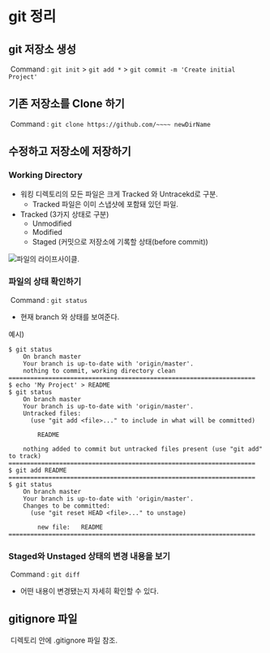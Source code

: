 # git 정리

## git 저장소 생성


​	Command : `git init` > `git add *` > `git commit -m 'Create initial Project'`

## 기존 저장소를 Clone 하기

​	Command :  `git clone https://github.com/~~~~ newDirName`



## 수정하고 저장소에 저장하기

### Working Directory

* 워킹 디렉토리의 모든 파일은 크게 Tracked 와 Untracekd로 구분.
  * Tracked 파일은 이미 스냅샷에 포함돼 있던 파일.
* Tracked (3가지 상태로 구분)
  * Unmodified
  * Modified
  * Staged (커밋으로 저장소에 기록할 상태(before commit))

![파일의 라이프사이클.](https://git-scm.com/book/en/v2/images/lifecycle.png)



### 파일의 상태 확인하기

​	Command : `git status` 

* 현재 branch 와 상태를 보여준다.

예시)

```
$ git status
	On branch master
	Your branch is up-to-date with 'origin/master'.
	nothing to commit, working directory clean
====================================================================
$ echo 'My Project' > README
$ git status
	On branch master
    Your branch is up-to-date with 'origin/master'.
    Untracked files:
      (use "git add <file>..." to include in what will be committed)

        README

    nothing added to commit but untracked files present (use "git add" to track)
====================================================================
$ git add README
====================================================================
$ git status
    On branch master
    Your branch is up-to-date with 'origin/master'.
    Changes to be committed:
      (use "git reset HEAD <file>..." to unstage)

        new file:   README	
====================================================================

```



### Staged와 Unstaged 상태의 변경 내용을 보기

​	Command : `git diff`

* 어떤 내용이 변경됐는지 자세히 확인할 수 있다.

## gitignore 파일

​	디렉토리 안에 .gitignore 파일 참조.



